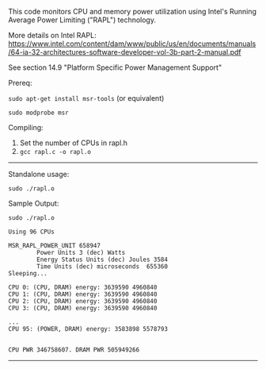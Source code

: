 This code monitors CPU and memory power utilization using Intel's Running Average Power Limiting ("RAPL") technology.

More details on Intel RAPL: https://www.intel.com/content/dam/www/public/us/en/documents/manuals/64-ia-32-architectures-software-developer-vol-3b-part-2-manual.pdf

See section 14.9 "Platform Specific Power Management Support"

Prereq:

  ```sudo apt-get install msr-tools``` (or equivalent)
  
  ```sudo modprobe msr```

Compiling:
1. Set the number of CPUs in rapl.h
2. ```gcc rapl.c -o rapl.o```

---------------------------------------------------
Standalone usage: 

```sudo ./rapl.o```

Sample Output:

```
sudo ./rapl.o

Using 96 CPUs

MSR_RAPL_POWER_UNIT 658947
        Power Units 3 (dec) Watts
        Energy Status Units (dec) Joules 3584
        Time Units (dec) microseconds  655360
Sleeping...

CPU 0: (CPU, DRAM) energy: 3639590 4960840
CPU 1: (CPU, DRAM) energy: 3639590 4960840
CPU 2: (CPU, DRAM) energy: 3639590 4960840
CPU 3: (CPU, DRAM) energy: 3639590 4960840

...
CPU 95: (POWER, DRAM) energy: 3583898 5578793


CPU PWR 346758607. DRAM PWR 505949266

```
---------------------------------------------------
